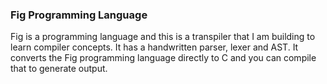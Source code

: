 ### Fig Programming Language

Fig is a programming language and this is a transpiler that I am building to learn compiler concepts. It has a handwritten parser, lexer and AST. It converts the Fig programming language directly to C and you can compile that to generate output.
